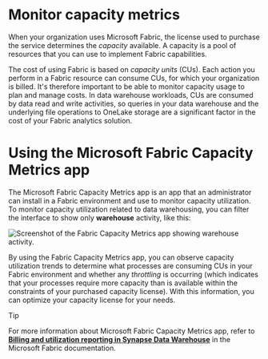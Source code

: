 
# 
# Monitor capacity metrics

When your organization uses Microsoft Fabric, the license used to purchase the service determines the *capacity* available. A capacity is a pool of resources that you can use to implement Fabric capabilities.

The cost of using Fabric is based on *capacity units* (CUs). Each action you perform in a Fabric resource can consume CUs, for which your organization is billed. It's therefore important to be able to monitor capacity usage to plan and manage costs. In data warehouse workloads, CUs are consumed by data read and write activities, so queries in your data warehouse and the underlying file operations to OneLake storage are a significant factor in the cost of your Fabric analytics solution.

## 
# Using the Microsoft Fabric Capacity Metrics app

The Microsoft Fabric Capacity Metrics app is an app that an administrator can install in a Fabric environment and use to monitor capacity utilization. To monitor capacity utilization related to data warehousing, you can filter the interface to show only **warehouse** activity, like this:

![Screenshot of the Fabric Capacity Metrics app showing warehouse activity.](../../wwl/monitor-fabric-data-warehouse/media/fabric-capacity-metrics-app.gif)

By using the Fabric Capacity Metrics app, you can observe capacity utilization trends to determine what processes are consuming CUs in your Fabric environment and whether any *throttling* is occurring (which indicates that your processes require more capacity than is available within the constraints of your purchased capacity license). With this information, you can optimize your capacity license for your needs.

Tip

For more information about Microsoft Fabric Capacity Metrics app, refer to **[Billing and utilization reporting in Synapse Data Warehouse](/en-us/fabric/data-warehouse/usage-reporting)** in the Microsoft Fabric documentation.



